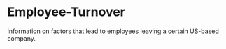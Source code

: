 # Employee-Turnover
Information on factors that lead to employees leaving a certain US-based company.
